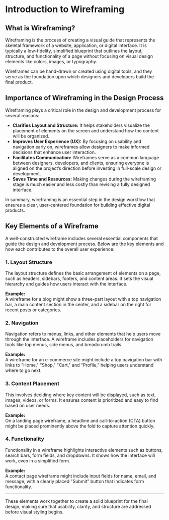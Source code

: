 # Introduction to Wireframing

## What is Wireframing?

Wireframing is the process of creating a visual guide that represents the skeletal framework of a website, application, or digital interface. It is typically a low-fidelity, simplified blueprint that outlines the layout, structure, and functionality of a page without focusing on visual design elements like colors, images, or typography.

Wireframes can be hand-drawn or created using digital tools, and they serve as the foundation upon which designers and developers build the final product.

## Importance of Wireframing in the Design Process

Wireframing plays a critical role in the design and development process for several reasons:

- **Clarifies Layout and Structure:** It helps stakeholders visualize the placement of elements on the screen and understand how the content will be organized.
- **Improves User Experience (UX):** By focusing on usability and navigation early on, wireframes allow designers to make informed decisions that enhance user interaction.
- **Facilitates Communication:** Wireframes serve as a common language between designers, developers, and clients, ensuring everyone is aligned on the project’s direction before investing in full-scale design or development.
- **Saves Time and Resources:** Making changes during the wireframing stage is much easier and less costly than revising a fully designed interface.

In summary, wireframing is an essential step in the design workflow that ensures a clear, user-centered foundation for building effective digital products.

## Key Elements of a Wireframe

A well-constructed wireframe includes several essential components that guide the design and development process. Below are the key elements and how each contributes to the overall user experience:

### 1. Layout Structure

The layout structure defines the basic arrangement of elements on a page, such as headers, sidebars, footers, and content areas. It sets the visual hierarchy and guides how users interact with the interface.

**Example:**  
A wireframe for a blog might show a three-part layout with a top navigation bar, a main content section in the center, and a sidebar on the right for recent posts or categories.

### 2. Navigation

Navigation refers to menus, links, and other elements that help users move through the interface. A wireframe includes placeholders for navigation tools like top menus, side menus, and breadcrumb trails.

**Example:**  
A wireframe for an e-commerce site might include a top navigation bar with links to "Home," "Shop," "Cart," and "Profile," helping users understand where to go next.

### 3. Content Placement

This involves deciding where key content will be displayed, such as text, images, videos, or forms. It ensures content is prioritized and easy to find based on user needs.

**Example:**  
On a landing page wireframe, a headline and call-to-action (CTA) button might be placed prominently above the fold to capture attention quickly.

### 4. Functionality

Functionality in a wireframe highlights interactive elements such as buttons, search bars, form fields, and dropdowns. It shows how the interface will work, even in a simplified form.

**Example:**  
A contact page wireframe might include input fields for name, email, and message, with a clearly placed "Submit" button that indicates form functionality.

---

These elements work together to create a solid blueprint for the final design, making sure that usability, clarity, and structure are addressed before visual styling begins.
